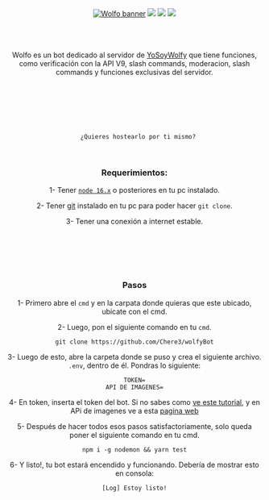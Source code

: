 <div align=center>
 <a href=https://discord.com/users/845797782832939008><img src=https://i.ibb.co/MZ3LKvm/wolfo-portada.png title="Wolfo banner"></img></a>
 <img src=https://img.shields.io/badge/TypeScript-007ACC?style=for-the-badge&logo=typescript&logoColor=white></img> <img src=https://img.shields.io/badge/MongoDB-4EA94B?style=for-the-badge&logo=mongodb&logoColor=white></img> <img src=https://img.shields.io/badge/Node.js-339933?style=for-the-badge&logo=nodedotjs&logoColor=white></img><br><br><br><br><p>Wolfo es un bot dedicado al servidor de <a href=https://discord.gg/yosoywolfy>YoSoyWolfy</a> que tiene funciones, como verificación con la API V9, slash commands, moderacion, slash commands y funciones exclusivas del servidor.<p>
 </div><br><br><br><br><br>
 
 <div align=center>
 <code>
  ¿Quieres hostearlo por ti mismo?
  </code><br><br>
 </div>
 

<div align= center>
<h3>Requerimientos:</h3>
  
1- Tener [`node 16.x`](https://nodejs.org/es/) o posteriores en tu pc instalado.

2- Tener [git](https://git-scm.com/) instalado en tu pc para poder hacer `git clone`.

3- Tener una conexión a internet estable.<br><br><br><br><br><br>

 
 <h3>Pasos</h3>

1- Primero abre el `cmd` y en la carpata donde quieras que este ubicado, ubicate con el cmd.

2- Luego, pon el siguiente comando en tu `cmd`.
```shell
git clone https://github.com/Chere3/wolfyBot
```
3- Luego de esto, abre la carpeta donde se puso y crea el siguiente archivo. `.env`, dentro de él. Pondras lo siguiente: 
```env
TOKEN=
API DE IMAGENES=
```
 
4- En token, inserta el token del bot. Si no sabes como [ve este tutorial](https://portalmybot.com/guia/mybot/cuenta-discord#:~:text=El%20token%20es%20secreto%2C%20como,Token%20Secreto%20de%20su%20BOT.), y en APi de imagenes ve a esta [pagina web](https://api.imgbb.com/)

5- Después de hacer todos esos pasos satisfactoriamente, solo queda poner el siguiente comando en tu cmd. 
```shell
npm i -g nodemon && yarn test
```

6- Y listo!, tu bot estará encendido y funcionando. Debería de mostrar esto en consola:

```shell
[Log] Estoy listo!
```
